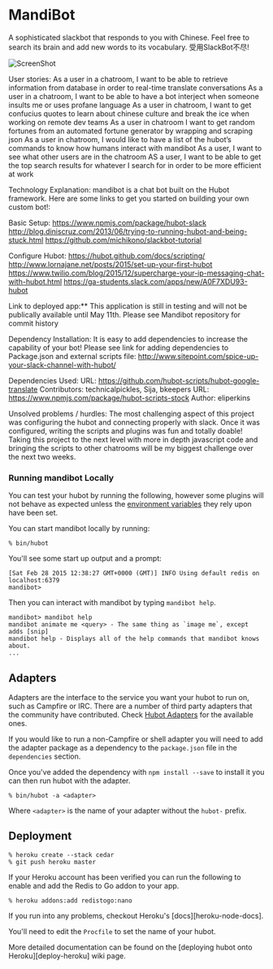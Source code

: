 # MandiBot
A sophisticated slackbot that responds to you with Chinese. Feel free to search its brain and add new words to its vocabulary. 受用SlackBot不尽!


![ScreenShot](file:///Users/maxkaye/Desktop/mandibot_demo.png "Demo")

User stories:
As a user in a chatroom, I want to be able to retrieve information from database in order to real-time translate conversations
As a user in a chatroom, I want to be able to have a bot interject when someone insults me or uses profane language
As a user in chatroom, I want to get confucius quotes to learn about chinese culture and break the ice when working on remote dev teams
As a user in chatroom I want to get random fortunes from an automated fortune generator by wrapping and scraping json
As a user in chatroom, I would like to have a list of the hubot’s commands to know how humans interact with mandibot
As a user, I want to see what other users are in the chatroom
AS a user, I want to be able to get the top search results for whatever I search for in order to be more efficient at work

Technology Explanation: mandibot is a chat bot built on the Hubot framework. Here are some links to get you started on building your own custom bot!:

Basic Setup:
https://www.npmjs.com/package/hubot-slack
http://blog.diniscruz.com/2013/06/trying-to-running-hubot-and-being-stuck.html
https://github.com/michikono/slackbot-tutorial

Configure Hubot:
https://hubot.github.com/docs/scripting/
http://www.lornajane.net/posts/2015/set-up-your-first-hubot
https://www.twilio.com/blog/2015/12/supercharge-your-ip-messaging-chat-with-hubot.html
https://ga-students.slack.com/apps/new/A0F7XDU93-hubot

Link to deployed app:** This application is still in testing and will not be publically available until May 11th. Please see Mandibot repository for commit history

Dependency Installation: It is easy to add dependencies to increase the capability of your bot! Please see link for adding dependencies to Package.json and external scripts file:
http://www.sitepoint.com/spice-up-your-slack-channel-with-hubot/

Dependencies Used:
URL: https://github.com/hubot-scripts/hubot-google-translate            Contributors: technicalpickles, Sija, bkeepers
URL: https://www.npmjs.com/package/hubot-scripts-stock                  Author: eliperkins

Unsolved problems / hurdles:
The most challenging aspect of this project was configuring the hubot and connecting properly with slack. Once it was configured, writing the scripts and plugins was fun and totally doable! Taking this project to the next level with more in depth javascript code and bringing the scripts to other chatrooms will be my biggest challenge over the next two weeks.

### Running mandibot Locally

You can test your hubot by running the following, however some plugins will not
behave as expected unless the [environment variables](#configuration) they rely
upon have been set.

You can start mandibot locally by running:

    % bin/hubot

You'll see some start up output and a prompt:

    [Sat Feb 28 2015 12:38:27 GMT+0000 (GMT)] INFO Using default redis on localhost:6379
    mandibot>

Then you can interact with mandibot by typing `mandibot help`.

    mandibot> mandibot help
    mandibot animate me <query> - The same thing as `image me`, except adds [snip]
    mandibot help - Displays all of the help commands that mandibot knows about.
    ...

## Adapters

Adapters are the interface to the service you want your hubot to run on, such
as Campfire or IRC. There are a number of third party adapters that the
community have contributed. Check [Hubot Adapters][hubot-adapters] for the
available ones.

If you would like to run a non-Campfire or shell adapter you will need to add
the adapter package as a dependency to the `package.json` file in the
`dependencies` section.

Once you've added the dependency with `npm install --save` to install it you
can then run hubot with the adapter.

    % bin/hubot -a <adapter>

Where `<adapter>` is the name of your adapter without the `hubot-` prefix.

[hubot-adapters]: https://github.com/github/hubot/blob/master/docs/adapters.md

## Deployment

    % heroku create --stack cedar
    % git push heroku master

If your Heroku account has been verified you can run the following to enable
and add the Redis to Go addon to your app.

    % heroku addons:add redistogo:nano

If you run into any problems, checkout Heroku's [docs][heroku-node-docs].

You'll need to edit the `Procfile` to set the name of your hubot.

More detailed documentation can be found on the [deploying hubot onto
Heroku][deploy-heroku] wiki page.

